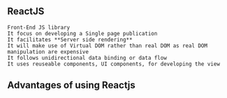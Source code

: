 ##  ReactJS
    Front-End JS library
    It focus on developing a Single page publication
    It facilitates **Server side rendering**
    It will make use of Virtual DOM rather than real DOM as real DOM manipulation are expensive
    It follows unidirectional data binding or data flow
    It uses reuseable components, UI components, for developing the view

##  Advantages of using Reactjs